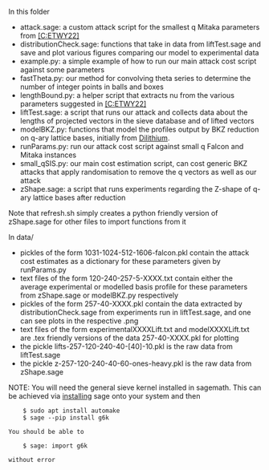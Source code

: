 In this folder
- attack.sage: a custom attack script for the smallest q Mitaka parameters from [[C:ETWY22]](https://link.springer.com/chapter/10.1007/978-3-031-15979-4_9)
- distributionCheck.sage: functions that take in data from liftTest.sage and save and plot various figures comparing our model to experimental data
- example.py: a simple example of how to run our main attack cost script against some parameters
- fastTheta.py: our method for convolving theta series to determine the number of integer points in balls and boxes
- lengthBound.py: a helper script that extracts nu from the various parameters suggested in [[C:ETWY22]](https://link.springer.com/chapter/10.1007/978-3-031-15979-4_9)
- liftTest.sage: a script that runs our attack and collects data about the lengths of projected vectors in the sieve database and of lifted vectors
- modelBKZ.py: functions that model the profiles output by BKZ reduction on q-ary lattice bases, initially from [Dilithium](https://github.com/pq-crystals/security-estimates/blob/master/model_BKZ.py).
- runParams.py: run our attack cost script against small q Falcon and Mitaka instances
- small_qSIS.py: our main cost estimation script, can cost generic BKZ attacks that apply randomisation to remove the q vectors as well as our attack
- zShape.sage: a script that runs experiments regarding the Z-shape of q-ary lattice bases after reduction

Note that refresh.sh simply creates a python friendly version of zShape.sage for other files to import functions from it

In data/
- pickles of the form 1031-1024-512-1606-falcon.pkl contain the attack cost estimates as a dictionary for these parameters given by runParams.py
- text files of the form 120-240-257-5-XXXX.txt contain either the average experimental or modelled basis profile for these parameters from zShape.sage or modelBKZ.py respectively
- pickles of the form 257-40-XXXX.pkl contain the data extracted by distributionCheck.sage from experiments run in liftTest.sage, and one can see plots in the respective .png
- text files of the form experimentalXXXXLift.txt and modelXXXXLift.txt are .tex friendly versions of the data 257-40-XXXX.pkl for plotting
- the pickle lifts-257-120-240-40-[40]-10.pkl is the raw data from liftTest.sage
- the pickle z-257-120-240-40-60-ones-heavy.pkl is the raw data from zShape.sage

NOTE:
    You will need the general sieve kernel installed in sagemath.
    This can be achieved via [installing](https://doc.sagemath.org/html/en/installation/) sage onto your system and then

        $ sudo apt install automake
        $ sage --pip install g6k

    You should be able to

        $ sage: import g6k

    without error
